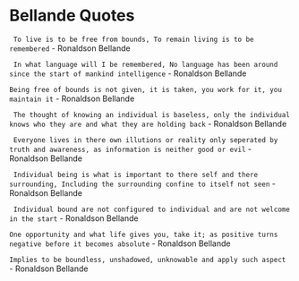 # Bellande Quotes


``` To live is to be free from bounds, To remain living is to be remembered```
      - Ronaldson Bellande

``` In what language will I be remembered, No language has been around since the start of mankind intelligence```
      - Ronaldson Bellande

``` Being free of bounds is not given, it is taken, you work for it, you maintain it ```
      - Ronaldson Bellande

``` The thought of knowing an individual is baseless, only the individual knows who they are and what they are holding back```
      - Ronaldson Bellande

``` Everyone lives in there own illutions or reality only seperated by truth and awareness, as information is neither good or evil```
      - Ronaldson Bellande

``` Individual being is what is important to there self and there surrounding, Including the surrounding confine to itself not seen```
      - Ronaldson Bellande
      
``` Individual bound are not configured to individual and are not welcome in the start```
      - Ronaldson Bellande

``` One opportunity and what life gives you, take it; as positive turns negative before it becomes absolute ```
      - Ronaldson Bellande

``` Implies to be boundless, unshadowed, unknowable and apply such aspect ```
      - Ronaldson Bellande
